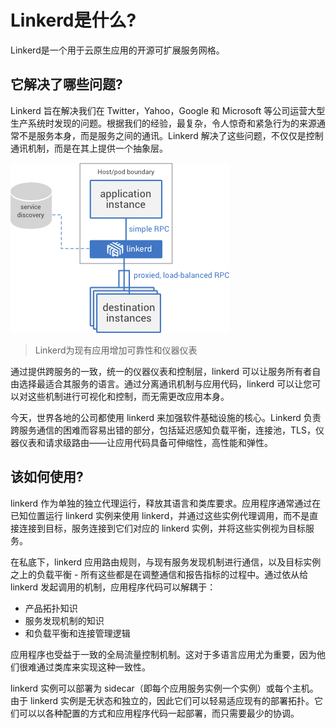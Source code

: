 # Linkerd是什么?

Linkerd是一个用于云原生应用的开源可扩展服务网格。

## 它解决了哪些问题?

Linkerd 旨在解决我们在 Twitter，Yahoo，Google 和 Microsoft 等公司运营大型生产系统时发现的问题。根据我们的经验，最复杂，令人惊奇和紧急行为的来源通常不是服务本身，而是服务之间的通讯。Linkerd 解决了这些问题，不仅仅是控制通讯机制，而是在其上提供一个抽象层。

![](images/diagram-individual-instance.png)
> Linkerd为现有应用增加可靠性和仪器仪表

通过提供跨服务的一致，统一的仪器仪表和控制层，linkerd 可以让服务所有者自由选择最适合其服务的语言。通过分离通讯机制与应用代码，linkerd 可以让您可以对这些机制进行可视化和控制，而无需更改应用本身。

今天，世界各地的公司都使用 linkerd 来加强软件基础设施的核心。Linkerd 负责跨服务通信的困难而容易出错的部分，包括延迟感知负载平衡，连接池，TLS，仪器仪表和请求级路由——让应用代码具备可伸缩性，高性能和弹性。

## 该如何使用?

linkerd 作为单独的独立代理运行，释放其语言和类库要求。应用程序通常通过在已知位置运行 linkerd 实例来使用 linkerd，并通过这些实例代理调用，而不是直接连接到目标，服务连接到它们对应的 linkerd 实例，并将这些实例视为目标服务。

在私底下，linkerd 应用路由规则，与现有服务发现机制进行通信，以及目标实例之上的负载平衡 - 所有这些都是在调整通信和报告指标的过程中。通过依从给 linkerd 发起调用的机制，应用程序代码可以解耦于：

- 产品拓扑知识
- 服务发现机制的知识
- 和负载平衡和连接管理逻辑

应用程序也受益于一致的全局流量控制机制。这对于多语言应用尤为重要，因为他们很难通过类库来实现这种一致性。

linkerd 实例可以部署为 sidecar（即每个应用服务实例一个实例）或每个主机。由于 linkerd 实例是无状态和独立的，因此它们可以轻易适应现有的部署拓扑。它们可以以各种配置的方式和应用程序代码一起部署，而只需要最少的协调。
